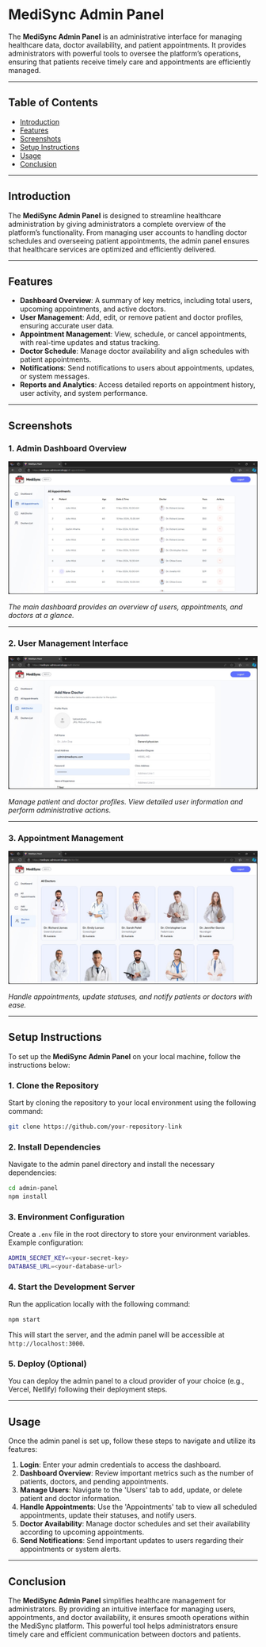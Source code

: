 
# MediSync Admin Panel

The **MediSync Admin Panel** is an administrative interface for managing healthcare data, doctor availability, and patient appointments. It provides administrators with powerful tools to oversee the platform’s operations, ensuring that patients receive timely care and appointments are efficiently managed.

---

## Table of Contents

- [Introduction](#introduction)
- [Features](#features)
- [Screenshots](#screenshots)
- [Setup Instructions](#setup-instructions)
- [Usage](#usage)
- [Conclusion](#conclusion)

---

## Introduction

The **MediSync Admin Panel** is designed to streamline healthcare administration by giving administrators a complete overview of the platform’s functionality. From managing user accounts to handling doctor schedules and overseeing patient appointments, the admin panel ensures that healthcare services are optimized and efficiently delivered.

---

## Features

- **Dashboard Overview**: A summary of key metrics, including total users, upcoming appointments, and active doctors.
- **User Management**: Add, edit, or remove patient and doctor profiles, ensuring accurate user data.
- **Appointment Management**: View, schedule, or cancel appointments, with real-time updates and status tracking.
- **Doctor Schedule**: Manage doctor availability and align schedules with patient appointments.
- **Notifications**: Send notifications to users about appointments, updates, or system messages.
- **Reports and Analytics**: Access detailed reports on appointment history, user activity, and system performance.

---

## Screenshots

### 1. Admin Dashboard Overview

![Admin Dashboard](https://github.com/parimal1009/cs50-notes/blob/main/photos/10.jpg?raw=true)

*The main dashboard provides an overview of users, appointments, and doctors at a glance.*

---

### 2. User Management Interface

![User Management](https://github.com/parimal1009/cs50-notes/blob/main/photos/11.jpg?raw=true)

*Manage patient and doctor profiles. View detailed user information and perform administrative actions.*

---

### 3. Appointment Management

![Appointment Management](https://github.com/parimal1009/cs50-notes/blob/main/photos/12.jpg?raw=true)

*Handle appointments, update statuses, and notify patients or doctors with ease.*

---

## Setup Instructions

To set up the **MediSync Admin Panel** on your local machine, follow the instructions below:

### 1. Clone the Repository
Start by cloning the repository to your local environment using the following command:

```bash
git clone https://github.com/your-repository-link
```

### 2. Install Dependencies
Navigate to the admin panel directory and install the necessary dependencies:

```bash
cd admin-panel
npm install
```

### 3. Environment Configuration
Create a `.env` file in the root directory to store your environment variables. Example configuration:

```bash
ADMIN_SECRET_KEY=<your-secret-key>
DATABASE_URL=<your-database-url>
```

### 4. Start the Development Server
Run the application locally with the following command:

```bash
npm start
```

This will start the server, and the admin panel will be accessible at `http://localhost:3000`.

### 5. Deploy (Optional)
You can deploy the admin panel to a cloud provider of your choice (e.g., Vercel, Netlify) following their deployment steps.

---

## Usage

Once the admin panel is set up, follow these steps to navigate and utilize its features:

1. **Login**: Enter your admin credentials to access the dashboard.
2. **Dashboard Overview**: Review important metrics such as the number of patients, doctors, and pending appointments.
3. **Manage Users**: Navigate to the 'Users' tab to add, update, or delete patient and doctor information.
4. **Handle Appointments**: Use the 'Appointments' tab to view all scheduled appointments, update their statuses, and notify users.
5. **Doctor Availability**: Manage doctor schedules and set their availability according to upcoming appointments.
6. **Send Notifications**: Send important updates to users regarding their appointments or system alerts.

---

## Conclusion

The **MediSync Admin Panel** simplifies healthcare management for administrators. By providing an intuitive interface for managing users, appointments, and doctor availability, it ensures smooth operations within the MediSync platform. This powerful tool helps administrators ensure timely care and efficient communication between doctors and patients.
